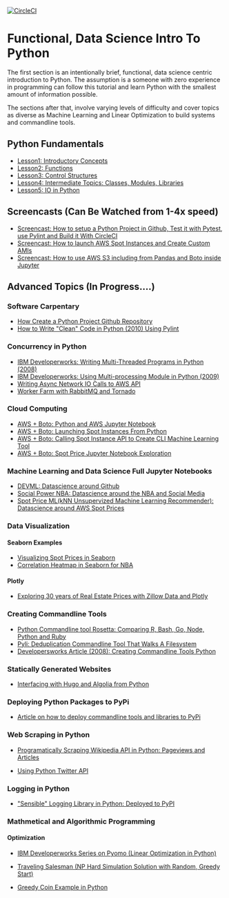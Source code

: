 [![CircleCI](https://circleci.com/gh/noahgift/functional_intro_to_python.svg?style=svg&circle-token=d3ccec4d9ec6d4f1052ec528e22dc26554502cde)](https://circleci.com/gh/noahgift/functional_intro_to_python)

# Functional, Data Science Intro To Python
The first section is an intentionally brief, functional, data science centric introduction to Python.  The assumption is a someone with zero experience in programming can follow this tutorial and learn Python with the smallest amount of information possible.

The sections after that, involve varying levels of difficulty and cover topics as diverse as Machine Learning and Linear Optimization to build systems and commandline tools.

## Python Fundamentals
  * [Lesson1:  Introductory Concepts](https://github.com/noahgift/functional_intro_to_python/blob/master/notebooks/Functional_Introduction_To_Python_Section_1(Introductory_Concepts).ipynb)
  * [Lesson2:  Functions](https://github.com/noahgift/functional_intro_to_python/blob/master/notebooks/Functional_Introduction_To_Python_Section_2(Functions).ipynb)
  * [Lesson3:  Control Structures](https://github.com/noahgift/functional_intro_to_python/blob/master/notebooks/Functional_Introduction_To_Python_Section_3(Control_Structures).ipynb)
  * [Lesson4:  Intermediate Topics:  Classes, Modules, Libraries](https://github.com/noahgift/functional_intro_to_python/blob/master/notebooks/Functional_Introduction_To_Python_Section_4(Intermediate_Topics).ipynb)
  * [Lesson5:  IO in Python](https://github.com/noahgift/functional_intro_to_python/blob/master/notebooks/IO%20Python.ipynb)

## Screencasts (Can Be Watched from 1-4x speed)

  * [Screencast:  How to setup a Python Project in Github, Test it with Pytest, use Pylint and Build it With CircleCI](https://www.dropbox.com/s/yohpxvic00g4w44/project_setup.mov?dl=0)
  * [Screencast:  How to launch AWS Spot Instances and Create Custom AMIs](https://www.dropbox.com/s/z5nbv2cu1zzub97/launch_spot.mov?dl=0)
  * [Screencast:  How to use AWS S3 including from Pandas and Boto inside Jupyter](https://www.dropbox.com/s/fm495qy205j2lzs/s3_screencast.mov?dl=0)

## Advanced Topics (In Progress....)

### Software Carpentary

* [How Create a Python Project Github Repository](https://github.com/noahgift/myrepo)
* [How to Write "Clean" Code in Python (2010) Using Pylint](https://www.ibm.com/developerworks/aix/library/au-cleancode/)

### Concurrency in Python

* [IBM Developerworks:  Writing Multi-Threaded Programs in Python (2008)](https://www.ibm.com/developerworks/aix/library/au-threadingpython/)
* [IBM Developerworks:  Using Multi-processing Module in Python (2009)](https://www.ibm.com/developerworks/aix/library/au-multiprocessing/index.html)
* [Writing Async Network IO Calls to AWS API](https://github.com/noahgift/awsasync)
* [Worker Farm with RabbitMQ and Tornado](https://github.com/noahgift/tornado_rabbitmq_linear_optimization)

### Cloud Computing

* [AWS + Boto:  Python and AWS Jupyter Notebook](https://github.com/noahgift/functional_intro_to_python/blob/master/notebooks/aws/aws.ipynb) 
* [AWS + Boto:  Launching Spot Instances From Python](https://github.com/noahgift/spot_price_machine_learning/blob/master/spot_launcher.py)
* [AWS + Boto:  Calling Spot Instance API to Create CLI Machine Learning Tool](https://github.com/noahgift/spot_price_machine_learning/blob/master/spot-price-ml.py)
* [AWS + Boto:  Spot Price Jupyter Notebook Exploration](https://github.com/noahgift/spot_price_machine_learning/blob/master/notebooks/spot_pricing_ml.ipynb)

### Machine Learning and Data Science Full Jupyter Notebooks

  * [DEVML:  Datascience around Github](https://github.com/noahgift/devml)
  * [Social Power NBA:  Datascience around the NBA and Social Media](https://github.com/noahgift/socialpowernba)
  * [Spot Price ML(kNN Unsupervized Machine Learning Recommender):  Datascience around AWS Spot Prices](https://github.com/noahgift/spot_price_machine_learning)

### Data Visualization

#### Seaborn Examples

  * [Visualizing Spot Prices in Seaborn](https://github.com/noahgift/spot_price_machine_learning/blob/master/notebooks/spot_pricing_ml.ipynb)
  * [Correlation Heatmap in Seaborn for NBA](https://github.com/noahgift/socialpowernba/blob/master/notebooks/exploring_team_valuation_nba.ipynb)

#### Plotly

  * [Exploring 30 years of Real Estate Prices with Zillow Data and Plotly](https://github.com/noahgift/real_estate_ml/blob/master/notebooks/explore_zillow_data_sets.ipynb)

### Creating Commandline Tools

* [Python Commandline tool Rosetta:  Comparing R, Bash, Go, Node, Python and Ruby](https://github.com/noahgift/cli-rosetta)
* [Pyli:  Deduplication Commandline Tool That Walks A Filesystem](https://github.com/nogibjj/pyli)
* [Developersworks Article (2008):  Creating Commandline Tools Python](https://www.ibm.com/developerworks/aix/library/au-pythocli/)

### Statically Generated Websites

* [Interfacing with Hugo and Algolia from Python](https://github.com/noahgift/hugotools)

### Deploying Python Packages to PyPi

* [Article on how to deploy commandline tools and libraries to PyPi](https://www.ibm.com/developerworks/opensource/library/ba-github-analytics-2/index.html) 

### Web Scraping in Python

* [Programatically Scraping Wikipedia API in Python:  Pageviews and Articles](https://github.com/noahgift/socialpowernba/blob/master/socialpower/spwikipedia.py)

* [Using Python Twitter API](https://github.com/noahgift/socialpowernba/blob/master/socialpower/spwikipedia.py)

### Logging in Python

* ["Sensible" Logging Library in Python:  Deployed to PyPI](https://github.com/nogibjj/sensible)

### Mathmetical and Algorithmic Programming

#### Optimization

* [IBM Developerworks Series on Pyomo (Linear Optimization in Python)](https://www.ibm.com/developerworks/cloud/library/cl-optimizepythoncloud1/)

* [Traveling Salesman (NP Hard Simulation Solution with Random, Greedy Start)](https://github.com/noahgift/or/blob/master/tsp_greedy_random_start.py)

* [Greedy Coin Example in Python](https://github.com/noahgift/greedy_coin)
